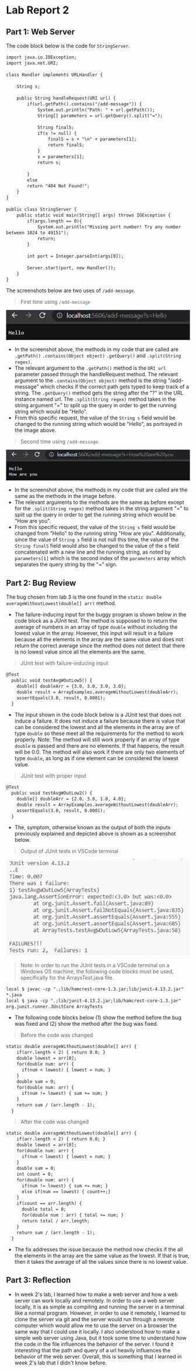 # Lab Report 2

## Part 1: Web Server

The code block below is the code for ```StringServer```.

```
import java.io.IOException;
import java.net.URI;

class Handler implements URLHandler {

    String s;

    public String handleRequest(URI url) {
        if(url.getPath().contains("/add-message")) {
            System.out.println("Path: " + url.getPath());
            String[] parameters = url.getQuery().split("=");
            
            String finalS;
            if(s != null) {
                finalS = s + "\n" + parameters[1];
                return finalS;
            }
            s = parameters[1];
            return s;

        }
        else
        return "404 Not Found!";
    }
}

public class StringServer {
    public static void main(String[] args) throws IOException {
        if(args.length == 0){
            System.out.println("Missing port number! Try any number between 1024 to 49151");
            return;
        }

        int port = Integer.parseInt(args[0]);

        Server.start(port, new Handler());
    }
}
```

The screenshots below are two uses of ```/add-message```.

> First time using ```/add-message```

![Image](StringServerAdd1.png)

* In the screenshot above, the methods in my code that are called are ```.getPath()``` ```.contains(Object object)``` ```.getQuery()``` and ```.split(String regex)```.
* The relevant argument to the ```.getPath()``` method is the ```URI url``` parameter passed through the handleRequest method.  The relevant argument to the ```.contains(Object object)``` method is the string "/add-message" which checks if the correct path gets typed to keep track of a string.  The ```.getQuery()``` method gets the string after the "?" in the URL instance named url. The ```.split(String regex)``` method takes in the string argument "=" to split up the query in order to get the running string which would be "Hello". 
* From this specific request, the value of the ```String s``` field would be changed to the running string which would be "Hello", as portrayed in the image above.

> Second time using ```/add-message```.

![Image](StringServerAdd2.png)

* In the screenshot above, the methods in my code that are called are the same as the methods in the image before.
* The relevant arguments to the methods are the same as before except for the ```.split(String regex)``` method takes in the string argument "=" to split up the query in order to get the running string which would be "How are you". 
* From this specific request, the value of the ```String s``` field would be changed from "Hello" to the running string "How are you".  Additionally, since the value of ```String s``` field is not null this time, the value of the ```String finalS``` field would also be changed to the value of the s field concatenated with a new line and the running string, as noted by ```parameters[1]``` which is the second index of the ```parameters``` array which separates the query string by the "=" sign.


## Part 2: Bug Review

The bug chosen from lab 3 is the one found in the ```static double averageWithoutLowest(double[] arr)``` method.

* The failure-inducing input for the buggy program is shown below in the code block as a JUnit test.  The method is supposed to to return the average of numbers in an array of type ```double``` without including the lowest value in the array.  However, this input will result in a failure because all the elements in the array are the same value and does not return the correct average since the method does not detect that there is no lowest value since all the elements are the same.

> JUnit test with failure-inducing input

```
@Test
  public void testAvgWOutLow5() {
    double[] doubleArr = {3.0, 3.0, 3.0, 3.0};
    double result = ArrayExamples.averageWithoutLowest(doubleArr);
    assertEquals(3.0, result, 0.0001);
  }
```

* The input shown in the code block below is a JUnit test that does not induce a failure.  It does not induce a failure because there is value that can be considered the lowest and all the elements in the array are of type ```double``` so these meet all the requirements for the method to work properly.
Note: The method will still work properly if an array of type ```double``` is passed and there are no elements.  If that happens, the result will be 0.0. The method will also work if there are only two elements of type ```double```, as long as if one element can be considered the lowest value.

> JUnit test with proper input

```
@Test
  public void testAvgWOutLow2() {
    double[] doubleArr = {2.0, 3.0, 1.0, 4.0};
    double result = ArrayExamples.averageWithoutLowest(doubleArr);
    assertEquals(3.0, result, 0.0001);
  }
```

* The, symptom, otherwise known as the output of both the inputs previously explained and depicted above is shown as a screenshot below.  

> Output of JUnit tests in VSCode terminal

![Image](SymptomJUnitLab3.png)

> Note: In order to run the JUnit tests in a VSCode terminal on a Windows OS machine, the following code blocks must be used, specifically for the ArraysTest.java file.

```
local $ javac -cp ".;lib/hamcrest-core-1.3.jar;lib/junit-4.13.2.jar" *.java
local $ java -cp ".;lib/junit-4.13.2.jar;lib/hamcrest-core-1.3.jar" org.junit.runner.JUnitCore ArrayTests
```

* The following code blocks below (1) show the method before the bug was fixed and (2) show the method after the bug was fixed.

> Before the code was changed

```
static double averageWithoutLowest(double[] arr) {
    if(arr.length < 2) { return 0.0; }
    double lowest = arr[0];
    for(double num: arr) {
      if(num < lowest) { lowest = num; }
    }
    double sum = 0;
    for(double num: arr) {
      if(num != lowest) { sum += num; }
    }
    return sum / (arr.length - 1);
  }
```

> After the code was changed

```
static double averageWithoutLowest(double[] arr) {
    if(arr.length < 2) { return 0.0; }
    double lowest = arr[0];
    for(double num: arr) {
      if(num < lowest) { lowest = num; }
    }
    double sum = 0;
    int count = 0;
    for(double num: arr) {
      if(num != lowest) { sum += num; }
      else if(num == lowest) { count++;}
    }
    if(count == arr.length) {
      double total = 0; 
      for(double num : arr) { total += num; }
      return total / arr.length;
    }
    return sum / (arr.length - 1);
  }
```

* The fix addresses the issue because the method now checks if the all the elements in the array are the same value as the lowest.  If that is true, then it takes the average of all the values since there is no lowest value.

## Part 3: Reflection

* In week 2's lab, I learned how to make a web server and how a web server can work locally and remotely.  In order to use a web server locally, it is as simple as compiling and running the server in a terminal like a normal program.  However, in order to use it remotely, I learned to clone the server via git and the server would run through a remote computer which would allow me to use the server on a browser the same way that I could use it locally.  I also understood how to make a simple web server using Java, but it took some time to understand how the code in the file influences the behavior of the server.  I found it interesting that the path and query of a url heavily influences the behavior of the web server.  Overall, this is something that I learned in week 2's lab that I didn't know before.
